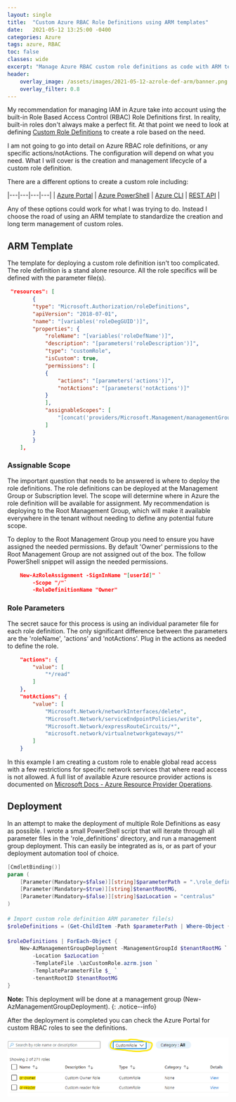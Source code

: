 ```yaml
---
layout: single
title:  "Custom Azure RBAC Role Definitions using ARM templates"
date:   2021-05-12 13:25:00 -0400
categories: Azure
tags: azure, RBAC
toc: false
classes: wide
excerpt: "Manage Azure RBAC custom role definitions as code with ARM templates."
header:
    overlay_image: /assets/images/2021-05-12-azrole-def-arm/banner.png
    overlay_filter: 0.8
---
```


My recommendation for managing IAM in Azure take into account using the built-in Role Based Access Control (RBAC) Role Definitions first. In reality, built-in roles don't always make a perfect fit. At that point we need to look at defining [Custom Role Definitions](az-custom-rbac) to create a role based on the need.

I am not going to go into detail on Azure RBAC role definitions, or any specific actions/notActions. The configuration will depend on what you need. What I will cover is the creation and management lifecycle of a custom role definition.

There are a different options to create a custom role including:

|---|---|---|---|
| [Azure Portal](az-portal) | [Azure PowerShell](az-powershell) | [Azure CLI](az-cli) | [REST API](az-rest-api) |

Any of these options could work for what I was trying to do. Instead I choose the road of using an ARM template to standardize the creation and long term management of custom roles. 

## ARM Template

The template for deploying a custom role definition isn't too complicated. The role definition is a stand alone resource. All the role specifics will be defined with the parameter file(s).

```json
 "resources": [
        {
        "type": "Microsoft.Authorization/roleDefinitions",
        "apiVersion": "2018-07-01",
        "name": "[variables('roleDegGUID')]",
        "properties": {
            "roleName": "[variables('roleDefName')]",
            "description": "[parameters('roleDescription')]",
            "type": "customRole",
            "isCustom": true,
            "permissions": [
            {
                "actions": "[parameters('actions')]",
                "notActions": "[parameters('notActions')]"
            }
            ],
            "assignableScopes": [
                "[concat('providers/Microsoft.Management/managementGroups/', parameters('tenantRootID'))]"
            ]
        }
        }        
    ],
```

### Assignable Scope

The important question that needs to be answered is where to deploy the role definitions. The role definitions can be deployed at the Management Group or Subscription level. The scope will determine where in Azure the role definition will be available for assignment. My recommendation is deploying to the Root Management Group, which will make it available everywhere in the tenant without needing to define any potential future scope.

To deploy to the Root Management Group you need to ensure you have assigned the needed permissions. By default 'Owner' permissions to the Root Management Group are not assigned out of the box. The follow PowerShell snippet will assign the needed permissions.

```json
    New-AzRoleAssignment -SignInName "[userId]" `
        -Scope "/"`
        -RoleDefinitionName "Owner"
```

### Role Parameters

The secret sauce for this process is using an individual parameter file for each role definition. The only significant difference between the parameters are the 'roleName', 'actions' and 'notActions'. Plug in the actions as needed to define the role. 

```json
    "actions": {
        "value": [
            "*/read"
        ]
    },
    "notActions": {
        "value": [
            "Microsoft.Network/networkInterfaces/delete",
            "Microsoft.Network/serviceEndpointPolicies/write",
            "Microsoft.Network/expressRouteCircuits/*",
            "microsoft.network/virtualnetworkgateways/*"
        ]
    }
```
In this example I am creating a custom role to enable global read access with a few restrictions for specific network services that where read access is not allowed. A full list of available Azure resource provider actions is documented on [Microsoft Docs - Azure Resource Provider Operations](az-resource-ops).

## Deployment

In an attempt to make the deployment of multiple Role Definitions as easy as possible. I wrote a small PowerShell script that will iterate through all parameter files in the 'role_definitions' directory, and run a management group deployment. This can easily be integrated as is, or as part of your deployment automation tool of choice. 

```powershell
[CmdletBinding()]
param (
    [Parameter(Mandatory=$false)][string]$parameterPath = ".\role_definitions\",
    [Parameter(Mandatory=$true)][string]$tenantRootMG,
    [Parameter(Mandatory=$false)][string]$azLocation = "centralus"
)

# Import custom role definition ARM parameter file(s)
$roleDefinitions = (Get-ChildItem -Path $parameterPath | Where-Object {$_.name -like "*parameters.json"}).fullname

$roleDefinitions | ForEach-Object {
    New-AzManagementGroupDeployment -ManagementGroupId $tenantRootMG `
        -Location $azLocation `
        -TemplateFile .\azCustomRole.azrm.json `
        -TemplateParameterFile $_ `
        -tenantRootID $tenantRootMG 
}
```

**Note:** This deployment will be done at a management group (New-AzManagementGroupDeployment). 
{: .notice--info}

After the deployment is completed you can check the Azure Portal for custom RBAC roles to see the definitions.

![completed custom role definitions](/assets/images/2021-05-12-azrole-def-arm/completed.png)

[az-custom-rbac]: https://docs.microsoft.com/en-us/azure/role-based-access-control/custom-roles
[az-portal]: https://docs.microsoft.com/en-us/azure/role-based-access-control/custom-roles-portal
[az-powershell]: https://docs.microsoft.com/en-us/azure/role-based-access-control/custom-roles-powershell
[az-cli]: https://docs.microsoft.com/en-us/azure/role-based-access-control/custom-roles-cli
[az-rest-api]: https://docs.microsoft.com/en-us/azure/role-based-access-control/custom-roles-rest
[az-resource-ops]: https://docs.microsoft.com/en-us/azure/role-based-access-control/resource-provider-operations